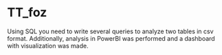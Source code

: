 # TT_foz
Using SQL you need to write several queries to analyze two tables in csv format. Additionally, analysis in PowerBI was performed and a dashboard with visualization was made.
